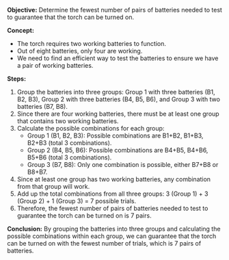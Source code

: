 **Objective:** Determine the fewest number of pairs of batteries needed to test to guarantee that the torch can be turned on.

**Concept:**
- The torch requires two working batteries to function.
- Out of eight batteries, only four are working.
- We need to find an efficient way to test the batteries to ensure we have a pair of working batteries.

**Steps:**
1. Group the batteries into three groups: Group 1 with three batteries (B1, B2, B3), Group 2 with three batteries (B4, B5, B6), and Group 3 with two batteries (B7, B8).
2. Since there are four working batteries, there must be at least one group that contains two working batteries.
3. Calculate the possible combinations for each group:
   - Group 1 (B1, B2, B3): Possible combinations are B1+B2, B1+B3, B2+B3 (total 3 combinations).
   - Group 2 (B4, B5, B6): Possible combinations are B4+B5, B4+B6, B5+B6 (total 3 combinations).
   - Group 3 (B7, B8): Only one combination is possible, either B7+B8 or B8+B7.
4. Since at least one group has two working batteries, any combination from that group will work.
5. Add up the total combinations from all three groups: 3 (Group 1) + 3 (Group 2) + 1 (Group 3) = 7 possible trials.
6. Therefore, the fewest number of pairs of batteries needed to test to guarantee the torch can be turned on is 7 pairs.

**Conclusion:** By grouping the batteries into three groups and calculating the possible combinations within each group, we can guarantee that the torch can be turned on with the fewest number of trials, which is 7 pairs of batteries.
